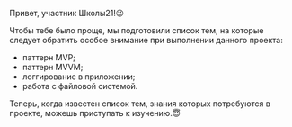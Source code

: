 Привет, участник Школы21!😉

Чтобы тебе было проще, мы подготовили список тем, на которые следует обратить особое внимание при выполнении данного проекта:

- паттерн MVP;
- паттерн MVVM;
- логгирование в приложении;
- работа с файловой системой.

Теперь, когда известен список тем, знания которых потребуются в проекте, можешь приступать к изучению.😇
